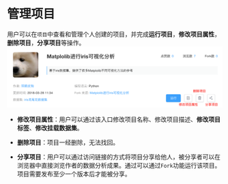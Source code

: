 # 管理项目

用户可以在`项目`中查看和管理个人创建的项目，并完成**运行项目**，**修改项目属性**，**删除项目**，**分享项目**等操作。
 ![image description](/image/project-management.png)
* **修改项目属性**：用户可以通过该入口修改项目名称、修改项目描述、**修改项目标签**、**修改挂载数据集**。

* **删除项目**：项目一经删除，无法找回。
* **分享项目**：用户可以通过访问链接的方式将项目分享给他人，被分享者可以在浏览器中直接浏览作者的数据分析成果。通过可以通过`Fork`功能运行该项目。项目需要发布至少一个版本后才能被分享。